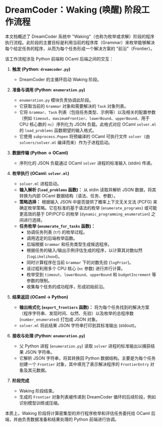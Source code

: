 # DreamCoder：Waking (唤醒) 阶段工作流程

本文档概述了 DreamCoder 系统中 "Waking"（也称为枚举或求解）阶段的程序执行流程。此阶段的主要目标是利用当前的程序库（Grammar）来枚举能够解决每个给定任务的程序，从而为每个任务形成一个解决方案的 "前沿"（Frontier）。

该工作流程涉及 Python 前端和 OCaml 后端之间的交互：

1.  **触发 (Python: `dreamcoder.py`)**
    *   DreamCoder 的主循环启动 Waking 阶段。

2.  **准备与调用 (Python: `enumeration.py`)**
    *   `enumeration.py` 模块负责协调此阶段。
    *   它获取当前的 `Grammar` 对象和需要解决的 `Task` 对象列表。
    *   它将 `Grammar`、`Task` 列表（包括任务类型、示例等）以及相关的配置参数（例如 `timeout`、`maximumFrontier`、`lowerBound`、`upperBound`、用于 CPU 核心数的 `nc`）序列化为 JSON 负载。此格式对应 OCaml `solver.ml` 的 `load_problems` 函数期望的输入格式。
    *   它使用 `subprocess.Popen` 将预编译的 OCaml 可执行文件 `solver`（由 `solvers/solver.ml` 编译而来）作为子进程启动。

3.  **数据传输 (Python -> OCaml)**
    *   序列化的 JSON 负载通过 OCaml `solver` 进程的标准输入 (stdin) 传递。

4.  **枚举执行 (OCaml: `solver.ml`)**
    *   `solver.ml` 进程启动。
    *   **输入解析 (`load_problems` 函数)：** 从 stdin 读取并解析 JSON 数据，将其转换为内部 OCaml 数据结构（语法、任务、参数）。
    *   **策略选择：** 根据输入 JSON 中是否提供了概率上下文无关文法 (PCFG) 来确定枚举策略。它在标准的基于语法的枚举 (`enumerate_programs`) 或可能更高效的基于 DP/PCFG 的枚举 (`dynamic_programming_enumeration`) 之间进行选择。
    *   **任务枚举 (`enumerate_for_tasks` 函数)：**
        *   协调任务列表 (`tf`) 的枚举过程。
        *   调用选定的后端枚举函数。
        *   后端根据 `Grammar` 和任务类型生成候选程序。
        *   根据任务的输入/输出示例评估生成的程序，以计算其对数似然 (`logLikelihood`)。
        *   同时计算程序在当前 `Grammar` 下的对数先验 (`logPrior`)。
        *   该过程利用多个 CPU 核心 (`nc` 参数) 进行并行计算。
        *   枚举受到 `timeout`、`lowerBound`、`upperBound` 和 `budgetIncrement` 等参数的限制。
        *   收集每个任务的成功程序，形成初始前沿。

5.  **结果返回 (OCaml -> Python)**
    *   **输出格式化 (`export_frontiers` 函数)：** 将为每个任务找到的解决方案（程序字符串、发现时间、似然、先验）以及枚举的总程序数 (`number_enumerated`) 打包成 JSON 对象。
    *   `solver.ml` 将此结果 JSON 字符串打印到其标准输出 (stdout)。

6.  **接收与处理 (Python: `enumeration.py`)**
    *   父 Python 进程 (`enumeration.py`) 读取 `solver` 进程的标准输出以捕获结果 JSON 字符串。
    *   它解析 JSON 字符串，将其转换回 Python 数据结构。主要是为每个任务创建一个 `Frontier` 对象，其中填充了表示解决程序的 `FrontierEntry` 对象及其元数据。

7.  **阶段完成**
    *   Waking 阶段结束。
    *   生成的 `Frontier` 对象列表被传递到 DreamCoder 循环的后续阶段，例如识别模型训练或压缩。

本质上，Waking 阶段将计算密集型的并行程序枚举和评估任务委托给 OCaml 后端，并由负责数据准备和结果处理的 Python 前端进行协调。 
